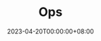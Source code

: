 ---
title: Ops
date: 2023-04-20T00:00:00+08:00
description: Posts about website ops.
keywords:
  - Ops
  - Linux
---
